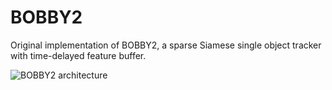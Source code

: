 # BOBBY2
Original implementation of BOBBY2, a sparse Siamese single object tracker with time-delayed feature buffer.    

![BOBBY2 architecture](https://github.com/datacrisis/BOBBY2/edit/master/doc_imgs/BOBBY_2_architecture.png)
